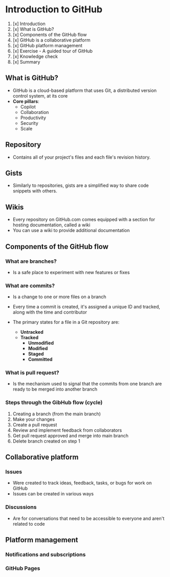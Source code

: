 # Introduction to GitHub

1. [x] Introduction
2. [x] What is GitHub?
3. [x] Components of the GitHub flow
4. [x] GitHub is a collaborative platform
5. [x] GitHub platform management
6. [x] Exercise - A guided tour of GitHub
7. [x] Knowledge check
8. [x] Summary

## What is GitHub?

- GitHub is a cloud-based platform that uses Git, a distributed version control system, at its core
- **Core pillars**:
  - Copilot
  - Collaboration
  - Productivity
  - Security
  - Scale

## Repository

- Contains all of your project's files and each file's revision history.

## Gists

- Similarly to repositories, gists are a simplified way to share code snippets with others.

## Wikis

- Every repository on GitHub.com comes equipped with a section for hosting documentation, called a wiki
- You can use a wiki to provide additional documentation

## Components of the GitHub flow

### What are **branches**?

- Is a safe place to experiment with new features or fixes

### What are **commits**?

- Is a change to one or more files on a branch
- Every time a commit is created, it's assigned a unique ID and tracked, along with the time and contributor

- The primary states for a file in a Git repository are:

  - **Untracked**
  - **Tracked**
    - **Unmodified**
    - **Modified**
    - **Staged**
    - **Committed**

### What is **pull request**?

- Is the mechanism used to signal that the commits from one branch are ready to be merged into another branch

### Steps through the GibHub flow (cycle)

1. Creating a branch (from the main branch)
2. Make your changes
3. Create a pull request
4. Review and implement feedback from collaborators
5. Get pull request approved and merge into main branch
6. Delete branch created on step 1

## Collaborative platform

### Issues

- Were created to track ideas, feedback, tasks, or bugs for work on GitHub
- Issues can be created in various ways

### Discussions

- Are for conversations that need to be accessible to everyone and aren't related to code

## Platform management

### Notifications and subscriptions

### GitHub Pages
